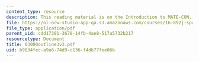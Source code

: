 ```yaml
---
content_type: resource
description: This reading material is on the Introduction to MATE-CON.
file: https://ol-ocw-studio-app-qa.s3.amazonaws.com/courses/16-892j-space-system-architecture-and-design-fall-2004/b9834feca9a674d9c136f4db77fee06b_03000outline3v3.pdf
file_type: application/pdf
parent_uid: cdd17381-3670-14fb-4ae8-517a5732b217
resourcetype: Document
title: 03000outline3v3.pdf
uid: b9834fec-a9a6-74d9-c136-f4db77fee06b
---
```

